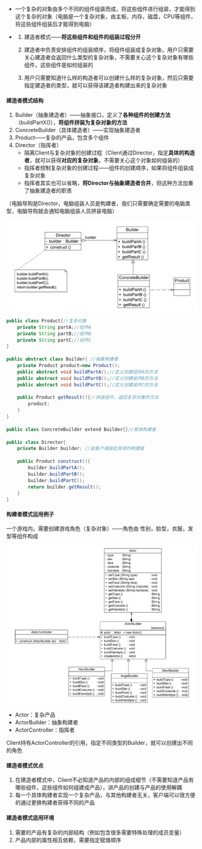 * 一个复杂的对象由多个不同的组件组装而成，将这些组件进行组装，才能得到这个复杂的对象（电脑是一个复杂对象，由主板，内存，磁盘，CPU等组件，将这些组件组装后才能得到电脑）



* 1. 建造者模式——**将这些组件和组件的组装过程分开**

  2. 建造者中负责安排组件的组装顺序，将组件组装成复杂对象，用户只需要关心建造者会返回什么类型的复杂对象，不需要关心这个复杂对象有哪些组件，这些组件是如何组装的

  3. 用户只需要知道什么样的构造者可以创建什么样的复杂对象，然后只需要指定建造者的类型，就可以获得该建造者构建出来的复杂对象





#### 建造者模式结构

1. Builder（抽象建造者）——抽象接口，定义了**各种组件的创建方法**（buildPartX()），**将组件拼装为复杂对象的方法**
2. ConcreteBuilder（具体建造者）——实现抽象建造者
3. Product——复杂的产品，包含多个组件
4. Director（指挥者）
   * 隔离Client与复杂对象的创建过程（Client通过Director，指定**具体的构造者**，就可以获得**对应的复杂对象**，不需要关心这个对象如何组装的）
   * 指挥者控制复杂对象的创建过程——组件的创建顺序，如果将组件组装成复杂对象
   * 指挥者其实也可以省略，**将Director与抽象建造者合并**，但这种方法加重了抽象建造者的职责

（电脑导购是Director，电脑组装人员是构建者，我们只需要确定需要的电脑类型，电脑导购就会通知电脑组装人员拼装电脑）

![建造者模式](picture/建造者模式.png)

```java
public class Product{//复杂对象
    private String partA;//组件A
    private String partB;//组件B
    private String partC;//组件C
}

public abstract class Builder{ //抽象构建者
    private Product product=new Product();
    public abstract void buildPartA();//定义创建组件A的方法
    public abstract void buildPartB();//定义创建组件B的方法
    public abstract void buildPartC();//定义创建组件C的方法
    
    public Product getResult(){//拼装组件，返回复杂对象的方法
        product;
    }
}

public class ConcreteBuilder extend Builder{}//具体构建者

public class Director{
    private Builder builder; //由客户端指定具体的构建者
    
    public Product construct(){
        builder.buildPartA();
        builder.buildPartB();
        builder.buildPartC();
        return builder.getResult();
    }
}
```



#### 构建者模式运用例子

一个游戏内，需要创建游戏角色（复杂对象）——角色由 性别，脸型，衣服，发型等组件构成

![构建者模式例子](picture/构建者模式例子.png)

* Actor：复杂产品
* ActorBuilder：抽象构建者
* ActorController：指挥者

Client持有ActorController的引用，指定不同类型的Builder，就可以创建出不同的角色



#### 建造者模式优点

1. 在建造者模式中，Client不必知道产品的内部的组成细节（不需要知道产品有哪些组件，这些组件如何组建成产品），讲产品的创建与产品的使用解耦
2. 每一个具体构建者实现一个复杂产品，与其他构建者无关，客户端可以很方便的通过更换构建者获得不同的产品



#### 建造者模式适用环境

1. 需要的产品有复杂的内部结构（例如包含很多需要特殊处理的成员变量）
2. 产品内部的属性相互依赖，需要指定赋值顺序